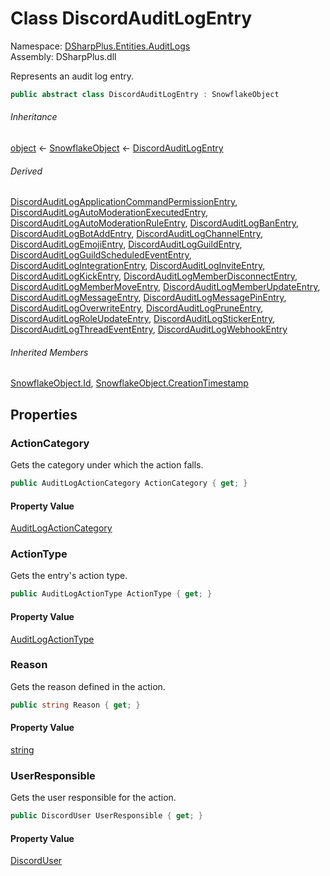 # Class DiscordAuditLogEntry

Namespace: [DSharpPlus.Entities.AuditLogs](DSharpPlus.Entities.AuditLogs.md)  
Assembly: DSharpPlus.dll

Represents an audit log entry.

```csharp
public abstract class DiscordAuditLogEntry : SnowflakeObject
```

###### Inheritance

[object](https://learn.microsoft.com/dotnet/api/system.object) ← 
[SnowflakeObject](DSharpPlus.Entities.SnowflakeObject.md) ← 
[DiscordAuditLogEntry](DSharpPlus.Entities.AuditLogs.DiscordAuditLogEntry.md)

###### Derived

[DiscordAuditLogApplicationCommandPermissionEntry](DSharpPlus.Entities.AuditLogs.DiscordAuditLogApplicationCommandPermissionEntry.md), 
[DiscordAuditLogAutoModerationExecutedEntry](DSharpPlus.Entities.AuditLogs.DiscordAuditLogAutoModerationExecutedEntry.md), 
[DiscordAuditLogAutoModerationRuleEntry](DSharpPlus.Entities.AuditLogs.DiscordAuditLogAutoModerationRuleEntry.md), 
[DiscordAuditLogBanEntry](DSharpPlus.Entities.AuditLogs.DiscordAuditLogBanEntry.md), 
[DiscordAuditLogBotAddEntry](DSharpPlus.Entities.AuditLogs.DiscordAuditLogBotAddEntry.md), 
[DiscordAuditLogChannelEntry](DSharpPlus.Entities.AuditLogs.DiscordAuditLogChannelEntry.md), 
[DiscordAuditLogEmojiEntry](DSharpPlus.Entities.AuditLogs.DiscordAuditLogEmojiEntry.md), 
[DiscordAuditLogGuildEntry](DSharpPlus.Entities.AuditLogs.DiscordAuditLogGuildEntry.md), 
[DiscordAuditLogGuildScheduledEventEntry](DSharpPlus.Entities.AuditLogs.DiscordAuditLogGuildScheduledEventEntry.md), 
[DiscordAuditLogIntegrationEntry](DSharpPlus.Entities.AuditLogs.DiscordAuditLogIntegrationEntry.md), 
[DiscordAuditLogInviteEntry](DSharpPlus.Entities.AuditLogs.DiscordAuditLogInviteEntry.md), 
[DiscordAuditLogKickEntry](DSharpPlus.Entities.AuditLogs.DiscordAuditLogKickEntry.md), 
[DiscordAuditLogMemberDisconnectEntry](DSharpPlus.Entities.AuditLogs.DiscordAuditLogMemberDisconnectEntry.md), 
[DiscordAuditLogMemberMoveEntry](DSharpPlus.Entities.AuditLogs.DiscordAuditLogMemberMoveEntry.md), 
[DiscordAuditLogMemberUpdateEntry](DSharpPlus.Entities.AuditLogs.DiscordAuditLogMemberUpdateEntry.md), 
[DiscordAuditLogMessageEntry](DSharpPlus.Entities.AuditLogs.DiscordAuditLogMessageEntry.md), 
[DiscordAuditLogMessagePinEntry](DSharpPlus.Entities.AuditLogs.DiscordAuditLogMessagePinEntry.md), 
[DiscordAuditLogOverwriteEntry](DSharpPlus.Entities.AuditLogs.DiscordAuditLogOverwriteEntry.md), 
[DiscordAuditLogPruneEntry](DSharpPlus.Entities.AuditLogs.DiscordAuditLogPruneEntry.md), 
[DiscordAuditLogRoleUpdateEntry](DSharpPlus.Entities.AuditLogs.DiscordAuditLogRoleUpdateEntry.md), 
[DiscordAuditLogStickerEntry](DSharpPlus.Entities.AuditLogs.DiscordAuditLogStickerEntry.md), 
[DiscordAuditLogThreadEventEntry](DSharpPlus.Entities.AuditLogs.DiscordAuditLogThreadEventEntry.md), 
[DiscordAuditLogWebhookEntry](DSharpPlus.Entities.AuditLogs.DiscordAuditLogWebhookEntry.md)

###### Inherited Members

[SnowflakeObject.Id](DSharpPlus.Entities.SnowflakeObject.md\#DSharpPlus\_Entities\_SnowflakeObject\_Id), 
[SnowflakeObject.CreationTimestamp](DSharpPlus.Entities.SnowflakeObject.md\#DSharpPlus\_Entities\_SnowflakeObject\_CreationTimestamp)

## Properties

### <a id="DSharpPlus_Entities_AuditLogs_DiscordAuditLogEntry_ActionCategory"></a>ActionCategory

Gets the category under which the action falls.

```csharp
public AuditLogActionCategory ActionCategory { get; }
```

#### Property Value

[AuditLogActionCategory](DSharpPlus.Entities.AuditLogs.AuditLogActionCategory.md)

### <a id="DSharpPlus_Entities_AuditLogs_DiscordAuditLogEntry_ActionType"></a>ActionType

Gets the entry's action type.

```csharp
public AuditLogActionType ActionType { get; }
```

#### Property Value

[AuditLogActionType](DSharpPlus.Entities.AuditLogs.AuditLogActionType.md)

### <a id="DSharpPlus_Entities_AuditLogs_DiscordAuditLogEntry_Reason"></a>Reason

Gets the reason defined in the action.

```csharp
public string Reason { get; }
```

#### Property Value

[string](https://learn.microsoft.com/dotnet/api/system.string)

### <a id="DSharpPlus_Entities_AuditLogs_DiscordAuditLogEntry_UserResponsible"></a>UserResponsible

Gets the user responsible for the action.

```csharp
public DiscordUser UserResponsible { get; }
```

#### Property Value

[DiscordUser](DSharpPlus.Entities.DiscordUser.md)

